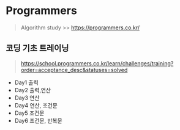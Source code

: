 # Programmers
> Algorithm study >>  https://programmers.co.kr/

## 코딩 기초 트레이닝
> https://school.programmers.co.kr/learn/challenges/training?order=acceptance_desc&statuses=solved
- Day1 출력
- Day2 출력,연산
- Day3 연산
- Day4 연산, 조건문
- Day5 조건문
- Day6 조건문, 반복문
